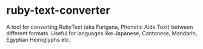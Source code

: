 # ruby-text-converter
A tool for converting RubyText (aka Furigana, Phonetic Aide Text) between different formats. Useful for languages like Japanese, Cantonese, Mandarin, Egyptian Heiroglyphs etc.
